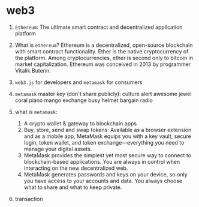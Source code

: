 # web3

1. `Ethereum`:
   The ultimate smart contract and decentralized application platform
2. What is `ethereum`? Ethereum is a decentralized, open-source blockchain with
   smart contract functionality.
   Ether is the native cryptocurrency of the platform. Among cryptocurrencies,
   ether is second only to bitcoin in market capitalization.
   Ethereum was conceived in 2013 by programmer Vitalik Buterin.

3. `web3.js` for developers and `metamask` for consumers
4. `metamask` master key (don't share publicly): culture alert awesome jewel coral piano mango exchange busy helmet bargain radio
5. what is `metamask`:

   1. A crypto wallet & gateway to blockchain apps
   2. Buy, store, send and swap tokens: Available as a browser extension
      and as a mobile app, MetaMask equips you with a key vault, secure login,
      token wallet, and token exchange—everything you need to manage your digital assets.
   3. MetaMask provides the simplest yet most secure way to connect to blockchain-based
      applications. You are always in control when interacting on the
      new decentralized web.
   4. MetaMask generates passwords and keys on your device, so only you have access to
      your accounts and data. You always choose what to share and what to keep private.

6. transaction
